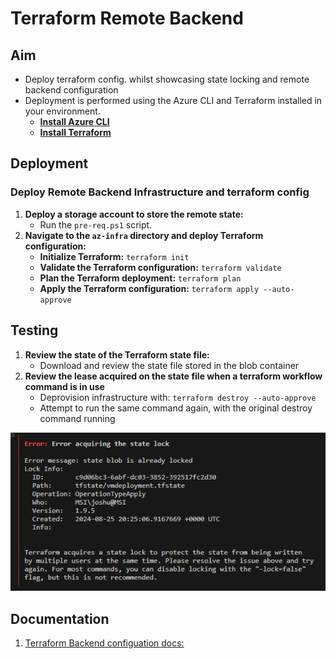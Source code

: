 # Terraform Remote Backend

## Aim
* Deploy terraform config. whilst showcasing state locking and remote backend configuration 
* Deployment is performed using the Azure CLI and Terraform installed in your environment.
  * **[Install Azure CLI](https://learn.microsoft.com/en-us/cli/azure/install-azure-cli)**
  * **[Install Terraform](https://developer.hashicorp.com/terraform/install)**

## Deployment 

### Deploy Remote Backend Infrastructure and terraform config 
1. **Deploy a storage account to store the remote state:** 
   - Run the `pre-req.ps1` script.
2. **Navigate to the `az-infra` directory and deploy Terraform configuration:**
   - **Initialize Terraform:** `terraform init`
   - **Validate the Terraform configuration:** `terraform validate`
   - **Plan the Terraform deployment:** `terraform plan`
   - **Apply the Terraform configuration:** `terraform apply --auto-approve`

## Testing 
1. **Review the state of the Terraform state file:**
   - Download and review the state file stored in the blob container
2. **Review the lease acquired on the state file when a terraform workflow command is in use**
   - Deprovision infrastructure with: `terraform destroy --auto-approve`
   - Attempt to run the same command again, with the original destroy command running  

![alt text](image.png)


## Documentation 
1. [Terraform Backend configuation docs:](https://developer.hashicorp.com/terraform/language/settings/backends/configuration)
